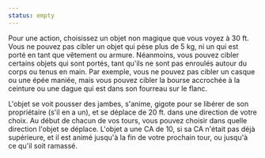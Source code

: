 ```yaml
---
status: empty
---
```

Pour une action, choisissez un objet non magique que vous voyez à 30 ft. Vous ne pouvez pas cibler un objet qui pèse plus de 5 kg, ni un qui est porté en tant que vêtement ou armure. Néanmoins, vous pouvez cibler certains objets qui sont portés, tant qu'ils ne sont pas enroulés autour du corps ou tenus en main. Par exemple, vous ne pouvez pas cibler un casque ou une épée maniée, mais vous pouvez cibler la bourse accrochée à la ceinture ou une dague qui est dans son fourreau sur le flanc.

L'objet se voit pousser des jambes, s'anime, gigote pour se libérer de son propriétaire (s'il en a un), et se déplace de 20 ft. dans une direction de votre choix. Au début de chacun de vos tours, vous pouvez choisir dans quelle direction l'objet se déplace. L'objet a une CA de 10, si sa CA n'était pas déjà supérieure, et il est animé jusqu'à la fin de votre prochain tour, ou jusqu'à ce qu'il soit ramassé.
